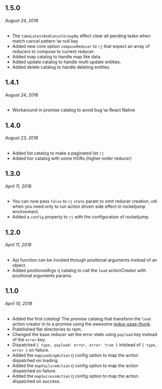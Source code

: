 ## 1.5.0
###### *August 24, 2018*
- The `takeLatestAndCancelGroupBy` effect clear all pending tasks when match cancel pattern \w null key
- Added new core option `composeReducer` to `rj` that expect an array of reducers to compose to current reducer.
- Added map catalog to handle map like data.
- Added update catalog to handle multi update entities.
- Added delete catalog to handle deleting entities.

## 1.4.1
###### *August 24, 2018*
- Workaround in promise catalog to avoid bug \w React Native

## 1.4.0
###### *August 23, 2018*
- Added list catalog to make a paginated list `rj`
- Added hor catalog with some HORs (higher-order reducer)

## 1.3.0
###### *April 11, 2018*
- You can now pass `false` to `rj` `state` param to omit reducer creation, util when you need only to
run action driven side effect in rocketjump environment.
- Added a `config` property to `rj` with the configuration of rocketjump.

## 1.2.0
###### *April 11, 2018*
- Api function can be invoked through positional arguments instead of an object.
- Added *positionalArgs* rj catalog to call the `load` actionCreator with positional arguments params.

## 1.1.0
###### *April 10, 2018*
- Added the first *catalog*! The *promise* catalog that transform the `load` action creator in to a promise using
 the awesome [redux-saga-thunk](https://github.com/diegohaz/redux-saga-thunk).
- Pubblished flat directories to npm.
- Changed the base reducer set the error state using `payload` key instead of the `error` key.
- Dispatched `{ type, payload: error, error: true }` intstead of `{ type, error }` on failure.
- Added the `mapLoadingAction` rj config option to map the action dispatched on loading.
- Added the `mapFailureAction` rj config option to map the action dispatched on failure.
- Added the `mapSuccessAction` rj config option to map the action dispatched on success.
